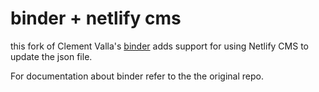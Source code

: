 # binder + netlify cms

this fork of Clement Valla's [binder](https://github.com/clementvalla/binder) adds support for using Netlify CMS to update the json file.


For documentation about binder refer to the the original repo.
